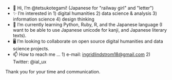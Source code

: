- 🏣  Hi, I’m @tetsukotegami! (Japanese for "railway girl" and "letter")
- ✨  I’m interested in 1) digital humanities 2) data science & analysis 3) information science  4) design thinking
- 🌱  I’m currently learning Python, Ruby, R, and the Japanese language (I want to be able to use Japanese unicode for kanji, and Japanese literary texts). 
- 🖥️  I’m looking to collaborate on open source digital humanities and data science projects. 
- 📫  How to reach me ... 1) e-mail: ingridlindstrom18@gmail.com 2) Twitter: @ial_ux 

Thank you for your time and communication.

<!---
tetsukotegami/tetsukotegami is a ✨ special ✨ repository because its `README.md` (this file) appears on your GitHub profile.
You can click the Preview link to take a look at your changes.
--->

